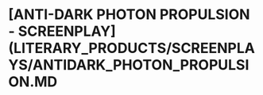 # \[ANTI-DARK PHOTON PROPULSION - SCREENPLAY]\(LITERARY\_PRODUCTS/SCREENPLAYS/ANTIDARK\_PHOTON\_PROPULSION.MD

